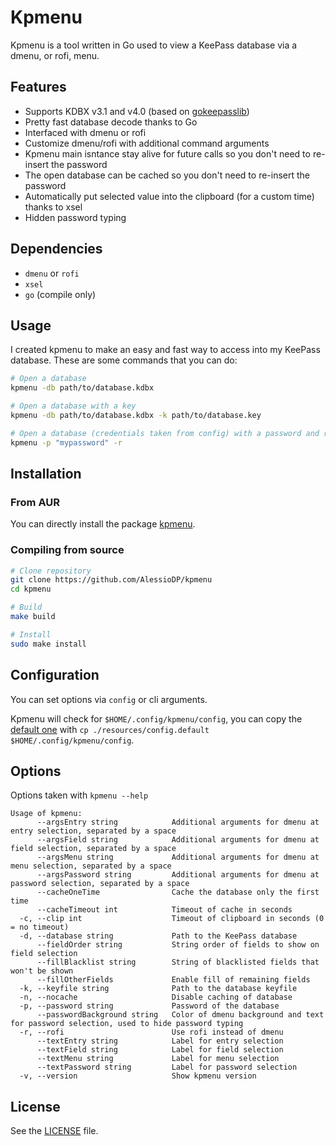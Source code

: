 # Kpmenu
Kpmenu is a tool written in Go used to view a KeePass database via a dmenu, or rofi, menu.

## Features
* Supports KDBX v3.1 and v4.0 (based on [gokeepasslib](https://github.com/tobischo/gokeepasslib))
* Pretty fast database decode thanks to Go
* Interfaced with dmenu or rofi
* Customize dmenu/rofi with additional command arguments
* Kpmenu main isntance stay alive for future calls so you don't need to re-insert the password
* The open database can be cached so you don't need to re-insert the password
* Automatically put selected value into the clipboard (for a custom time) thanks to xsel
* Hidden password typing

## Dependencies
* `dmenu` or `rofi`
* `xsel`
* `go` (compile only)

## Usage
I created kpmenu to make an easy and fast way to access into my KeePass database. These are some commands that you can do:
```bash
# Open a database
kpmenu -db path/to/database.kdbx

# Open a database with a key
kpmenu -db path/to/database.kdbx -k path/to/database.key

# Open a database (credentials taken from config) with a password and rofi
kpmenu -p "mypassword" -r
```

## Installation
### From AUR
You can directly install the package [kpmenu](https://aur.archlinux.org/packages/kpmenu/).

### Compiling from source
```bash
# Clone repository
git clone https://github.com/AlessioDP/kpmenu
cd kpmenu

# Build
make build

# Install
sudo make install
```


## Configuration
You can set options via `config` or cli arguments.

Kpmenu will check for `$HOME/.config/kpmenu/config`, you can copy the [default one](https://github.com/AlessioDP/kpmenu/blob/master/resources/config.default) with `cp ./resources/config.default $HOME/.config/kpmenu/config`.

## Options
Options taken with `kpmenu --help`
```
Usage of kpmenu:
      --argsEntry string            Additional arguments for dmenu at entry selection, separated by a space
      --argsField string            Additional arguments for dmenu at field selection, separated by a space
      --argsMenu string             Additional arguments for dmenu at menu selection, separated by a space
      --argsPassword string         Additional arguments for dmenu at password selection, separated by a space
      --cacheOneTime                Cache the database only the first time
      --cacheTimeout int            Timeout of cache in seconds
  -c, --clip int                    Timeout of clipboard in seconds (0 = no timeout)
  -d, --database string             Path to the KeePass database
      --fieldOrder string           String order of fields to show on field selection
      --fillBlacklist string        String of blacklisted fields that won't be shown
      --fillOtherFields             Enable fill of remaining fields
  -k, --keyfile string              Path to the database keyfile
  -n, --nocache                     Disable caching of database
  -p, --password string             Password of the database
      --passwordBackground string   Color of dmenu background and text for password selection, used to hide password typing
  -r, --rofi                        Use rofi instead of dmenu
      --textEntry string            Label for entry selection
      --textField string            Label for field selection
      --textMenu string             Label for menu selection
      --textPassword string         Label for password selection
  -v, --version                     Show kpmenu version
```

## License
See the [LICENSE](https://github.com/AlessioDP/kpmenu/blob/master/LICENSE) file.
